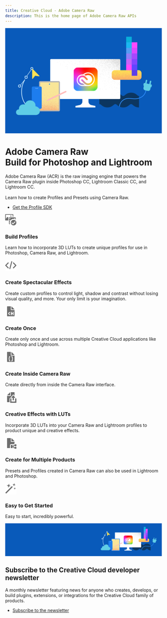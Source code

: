 ```yaml
---
title: Creative Cloud - Adobe Camera Raw
description: This is the home page of Adobe Camera Raw APIs 
---
```

 
<Hero slots="image, heading, text, buttons" variant="halfwidth" />

![Creative Cloud banner](images/cc-hero.png)

#  Adobe Camera Raw <br /> Build for Photoshop and Lightroom

Adobe Camera Raw (ACR) is the raw imaging engine that powers the Camera Raw plugin inside Photoshop CC, Lightroom Classic CC, and Lightroom CC.  <br /> <br />Learn how to create Profiles and Presets using Camera Raw.

* [Get the Profile SDK](https://console.adobe.io/downloads/cr)



<TextBlock slots="image, heading, text" width="33%" theme="light" isCentered />

![Feature 1](images/Smock_AssetCheck_18_N.svg)

### Build Profiles

Learn how to incorporate 3D LUTs to create unique profiles for use in Photoshop, Camera Raw, and Lightroom.


<TextBlock slots="image, heading, text" width="33%" theme="light" isCentered />

![Feature 2](images/Smock_Code_18_N.svg)

### Create Spectacular Effects

Create custom profiles to control light, shadow and contrast without losing visual quality, and more. Your only limit is your imagination.


<TextBlock slots="image, heading, text" width="33%" theme="light" isCentered />

![Feature 3](images/Smock_FileHTML_18_N.svg)

### Create Once

Create only once and use across multiple Creative Cloud applications like Photoshop and Lightroom.

<TextBlock slots="image, heading, text" width="100%" theme="dark" isCentered />

![Feature 4](images/Smock_FileJson_18_N.svg)

### Create Inside Camera Raw

Create directly from inside the Camera Raw interface.


<TextBlock slots="image, heading, text" width="100%" theme="dark" isCentered />

![Feature 5](images/Smock_FileShare_18_N.svg)

### Creative Effects with LUTs

Incorporate 3D LUTs into your Camera Raw and Lightroom profiles to product unique and creative effects.


<TextBlock slots="image, heading, text" width="100%" theme="dark" isCentered />

![Feature 6](images/Smock_FileWorkflow_18_N.svg)

### Create for Multiple Products

Presets and Profiles created in Camera Raw can also be used in Lightroom and Photoshop. 

<TextBlock slots="image, heading, text" width="100%" theme="dark" isCentered />

![Feature 6](images/Smock_MagicWand_18_N.svg)

### Easy to Get Started

Easy to start, incredibly powerful.

<SummaryBlock slots="image, heading, text, buttons" background="rgb(246, 16, 27)" />

![CC banner](images/cc-banner.png)

## Subscribe to the Creative Cloud developer newsletter 

A monthly newsletter featuring news for anyone who creates, develops, or build plugins, extensions, or integrations for the
Creative Cloud family of products.

* [Subscribe to the newsletter](https://www.adobe.com/subscription/ccdevnewsletter.html)
